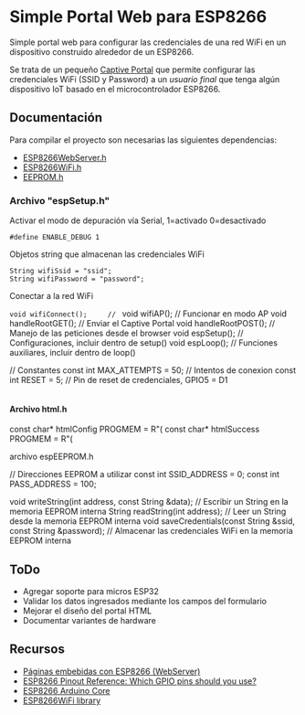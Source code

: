 # Simple Portal Web para ESP8266

Simple portal web para configurar las credenciales de una red WiFi en un dispositivo construido alrededor de un ESP8266.

Se trata de un pequeño [Captive Portal](https://en.wikipedia.org/wiki/Captive_portal) que permite configurar las credenciales WiFi (SSID y Password) a un *usuario final* que tenga algún dispositivo IoT basado en el microcontrolador ESP8266.

## Documentación

Para compilar el proyecto son necesarias las siguientes dependencias:

- [ESP8266WebServer.h](https://github.com/esp8266/ESPWebServer)
- [ESP8266WiFi.h](https://github.com/esp8266/Arduino/tree/master/libraries/ESP8266WiFi)
- [EEPROM.h](https://github.com/esp8266/Arduino/tree/master/libraries/EEPROM)

### Archivo "espSetup.h"

Activar el modo de depuración vía Serial, 1=activado 0=desactivado

`#define ENABLE_DEBUG 1`

Objetos string que almacenan las credenciales WiFi

```
String wifiSsid = "ssid";
String wifiPassword = "password";
```

Conectar a la red WiFi

`void wifiConnect();     // `
void wifiAP();          // Funcionar en modo AP
void handleRootGET();   // Enviar el Captive Portal
void handleRootPOST();  // Manejo de las peticiones desde el browser
void espSetup();        // Configuraciones, incluir dentro de setup()
void espLoop();         // Funciones auxiliares, incluir dentro de loop()

// Constantes
const int MAX_ATTEMPTS = 50;  // Intentos de conexion
const int RESET = 5;          // Pin de reset de credenciales, GPIO5 = D1
```
```

#### Archivo html.h

const char* htmlConfig PROGMEM = R"(
const char* htmlSuccess PROGMEM = R"(

archivo espEEPROM.h

// Direcciones EEPROM a utilizar
const int SSID_ADDRESS = 0;
const int PASS_ADDRESS = 100;

void writeString(int address, const String &data);                 // Escribir un String en la memoria EEPROM interna
String readString(int address);                                    // Leer un String desde la memoria EEPROM interna
void saveCredentials(const String &ssid, const String &password);  // Almacenar las credenciales WiFi en la memoria EEPROM interna

## ToDo

- Agregar soporte para micros ESP32
- Validar los datos ingresados mediante los campos del formulario
- Mejorar el diseño del portal HTML
- Documentar variantes de hardware

## Recursos

- [Páginas embebidas con ESP8266 (WebServer)](https://blog.tute-avalos.com/2022/08/26/paginas-embebidas-webserver-esp8266/)
- [ESP8266 Pinout Reference: Which GPIO pins should you use?](https://randomnerdtutorials.com/esp8266-pinout-reference-gpios/)
- [ESP8266 Arduino Core ](https://arduino-esp8266.readthedocs.io/en/2.5.2/reference.html)
- [ESP8266WiFi library](https://arduino-esp8266.readthedocs.io/en/latest/esp8266wifi/readme.html)
